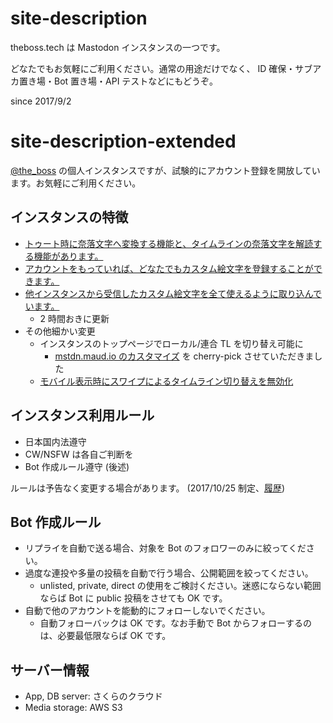 # site-description

theboss.tech は Mastodon インスタンスの一つです。

どなたでもお気軽にご利用ください。通常の用途だけでなく、 ID 確保・サブアカ置き場・Bot 置き場・API テストなどにもどうぞ。

since 2017/9/2

# site-description-extended

[@the_boss](https://theboss.tech/@the_boss) の個人インスタンスですが、試験的にアカウント登録を開放しています。お気軽にご利用ください。

## インスタンスの特徴

- [トゥート時に奈落文字へ変換する機能と、タイムラインの奈落文字を解読する機能があります。](https://theboss.github.io/blog/2017/11/09/naraku-moji-instance/)
- [アカウントをもっていれば、どなたでもカスタム絵文字を登録することができます。](https://theboss.github.io/blog/2017/10/29/user-customemojis/)
- [他インスタンスから受信したカスタム絵文字を全て使えるように取り込んでいます。](https://theboss.github.io/blog/2017/10/22/%E3%83%AA%E3%83%A2%E3%83%BC%E3%83%88%E3%81%AE%E3%82%AB%E3%82%B9%E3%82%BF%E3%83%A0%E7%B5%B5%E6%96%87%E5%AD%97%E5%85%A8%E9%83%A8%E3%82%B3%E3%83%94%E3%83%BC%E3%81%99%E3%82%8Brake-task%E3%82%92%E4%BD%9C%E3%81%A3%E3%81%9F/)
  - 2 時間おきに更新
- その他細かい変更
  - インスタンスのトップページでローカル/連合 TL を切り替え可能に
    - [mstdn.maud.io のカスタマイズ](https://github.com/lindwurm/mastodon/blob/hota/master/app/javascript/mastodon/features/standalone/public_timeline/index.js) を cherry-pick させていただきました
  - [モバイル表示時にスワイプによるタイムライン切り替えを無効化](https://github.com/theboss/mastodon/commit/4746edbd997a2c86bf2068e271692f81eb68607a)

## インスタンス利用ルール

- 日本国内法遵守
- CW/NSFW は各自ご判断を
- Bot 作成ルール遵守 (後述)

ルールは予告なく変更する場合があります。 (2017/10/25 制定、[履歴](https://github.com/theboss/mastodon/commits/theboss.tech/SITE_DESCRIPTIONS.md))

## Bot 作成ルール

- リプライを自動で送る場合、対象を Bot のフォロワーのみに絞ってください。
- 過度な連投や多量の投稿を自動で行う場合、公開範囲を絞ってください。
  - unlisted, private, direct の使用をご検討ください。迷惑にならない範囲ならば Bot に public 投稿をさせても OK です。
- 自動で他のアカウントを能動的にフォローしないでください。
  - 自動フォローバックは OK です。なお手動で Bot からフォローするのは、必要最低限ならば OK です。

## サーバー情報

- App, DB server: さくらのクラウド
- Media storage: AWS S3
